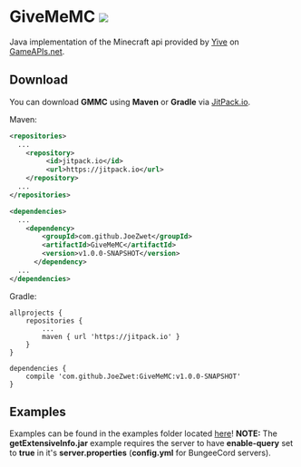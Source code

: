 # GiveMeMC [![](https://jitpack.io/v/JoeZwet/GiveMeMC.svg)](https://jitpack.io/#JoeZwet/GiveMeMC)
Java implementation of the Minecraft api provided by [Yive](https://github.com/Yive) on [GameAPIs.net](https://gameapis.net/).

## Download
You can download **GMMC** using **Maven** or **Gradle** via [JitPack.io](https://jitpack.io/#JoeZwet/GiveMeMC).

Maven:
```xml
<repositories>
  ...
	<repository>
		 <id>jitpack.io</id>
		 <url>https://jitpack.io</url>
	</repository>
  ...
</repositories>
```
```xml
<dependencies>
  ...
  	<dependency>
	    <groupId>com.github.JoeZwet</groupId>
	    <artifactId>GiveMeMC</artifactId>
	    <version>v1.0.0-SNAPSHOT</version>
	  </dependency>
  ...
</dependencies>
```

Gradle:
```
allprojects {
	repositories {
		...
		maven { url 'https://jitpack.io' }
	}
}
```
```
dependencies {
	compile 'com.github.JoeZwet:GiveMeMC:v1.0.0-SNAPSHOT'
}
```

## Examples
Examples can be found in the examples folder located [here](https://github.com/JoeZwet/GiveMeMC/tree/master/src/main/java/examples)!
**NOTE:** The **getExtensiveInfo.jar** example requires the server to have **enable-query** set to **true** in it's **server.properties** (**config.yml** for BungeeCord servers).
